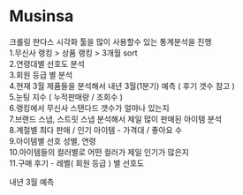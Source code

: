 # Musinsa

크롤링 판다스 시각화 툴을 많이 사용할수 있는 통계분석을 진행\
1.무신사 랭킹 > 상품 랭킹 > 3개월 sort\
2.연령대별 선호도 분석\
3.회원 등급 별 분석\
4.현재 3월 제품들을 분석해서 내년 3월(1분기) 예측 ( 후기 갯수 참고 )\
5.눈팅 지수 ( 누적판매량 / 조회수 )\
6.랭킹에서 무신사 스탠다드 갯수가 얼마나 있는지\
7.브랜드 스냅, 스트릿 스냅 분석해서 제일 많이 판매된 아이템 분석\
8.계절별 최다 판매 / 인기 아이템 - 가격대 / 좋아요 수\
9.아이템별 선호 성별, 연령\
10.아이템들의 컬러별로 어떤 컬러가 제일 인기가 많은지\
11.구매 후기 - 레벨( 회원 등급 ) 별 선호도

내년 3월 예측
